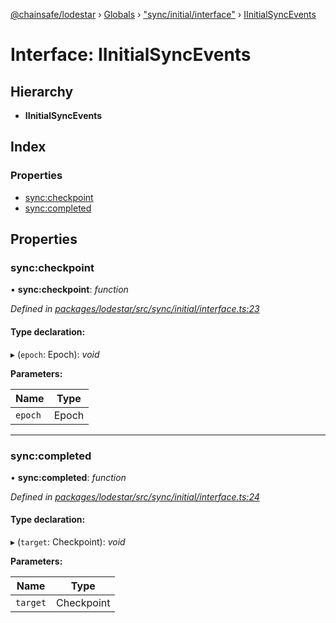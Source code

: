 [@chainsafe/lodestar](../README.md) › [Globals](../globals.md) › ["sync/initial/interface"](../modules/_sync_initial_interface_.md) › [IInitialSyncEvents](_sync_initial_interface_.iinitialsyncevents.md)

# Interface: IInitialSyncEvents

## Hierarchy

* **IInitialSyncEvents**

## Index

### Properties

* [sync:checkpoint](_sync_initial_interface_.iinitialsyncevents.md#sync:checkpoint)
* [sync:completed](_sync_initial_interface_.iinitialsyncevents.md#sync:completed)

## Properties

###  sync:checkpoint

• **sync:checkpoint**: *function*

*Defined in [packages/lodestar/src/sync/initial/interface.ts:23](https://github.com/ChainSafe/lodestar/blob/e079784d1/packages/lodestar/src/sync/initial/interface.ts#L23)*

#### Type declaration:

▸ (`epoch`: Epoch): *void*

**Parameters:**

Name | Type |
------ | ------ |
`epoch` | Epoch |

___

###  sync:completed

• **sync:completed**: *function*

*Defined in [packages/lodestar/src/sync/initial/interface.ts:24](https://github.com/ChainSafe/lodestar/blob/e079784d1/packages/lodestar/src/sync/initial/interface.ts#L24)*

#### Type declaration:

▸ (`target`: Checkpoint): *void*

**Parameters:**

Name | Type |
------ | ------ |
`target` | Checkpoint |
